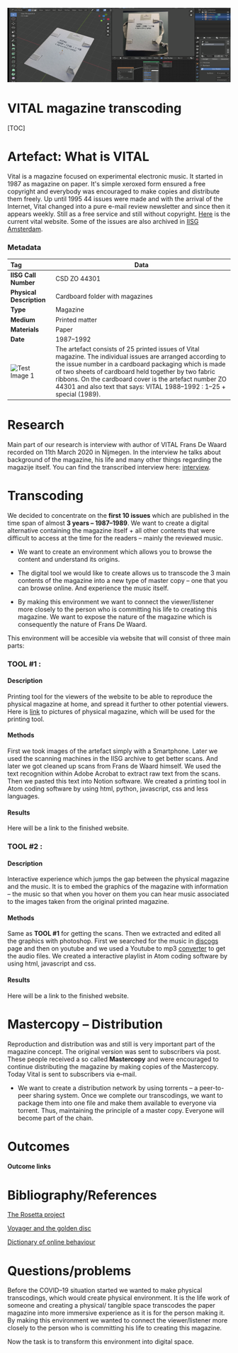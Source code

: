 ![Test Image 1](2.jpeg)

# VITAL magazine transcoding

[TOC]

# Artefact: What is VITAL

Vital is a magazine focused on experimental electronic music. It started in 1987 as magazine on paper. It's simple xeroxed form ensured a free copyright and everybody was encouraged to make copies and distribute them freely. Up until 1995 44 issues were made and with the arrival of the Internet, Vital changed into a pure e-mail review newsletter and since then it appears weekly. Still as a free service and still without copyright. [Here](http://vitalweekly.net/) is the current vital website. Some of the issues are also archived in [IISG Amsterdam](https://hdl.handle.net/10622/B243EE91-F43C-4C88-9B1D-9E346CA715BA).



### Metadata

| Tag                      | Data                                                         |
| :----------------------- | ------------------------------------------------------------ |
| **IISG Call Number**     | CSD ZO 44301                                                 |
| **Physical Description** | Cardboard folder with magazines                              |
| **Type**                 | Magazine                                                     |
| **Medium**               | Printed matter                                               |
| **Materials**            | Paper                                                        |
| **Date**                 | 1987–1992                                                    |
| ![Test Image 1](3D1.JPG) | The artefact consists of 25 printed issues of Vital magazine. The individual issues are arranged according to the issue number in a cardboard packaging which is made of two sheets of cardboard held together by two fabric ribbons. On the cardboard cover is the artefact number ZO 44301 and also text that says: VITAL 1988–1992 : 1–25 + special (1989). |

# Research

Main part of our research is interview with author of VITAL Frans De Waard recorded on 11th March 2020 in Nijmegen. In the interview he talks about background of the magazine, his life and many other things regarding the magazije itself. You can find the transcribed interview here: [interview](https://www.notion.so/interview-transcribe-6b2df57bd7154ccfa9b2070784b82857).



# Transcoding

We decided to concentrate on the **first 10 issues** which are published in the time span of almost **3 years – 1987–1989**. We want to create a digital alternative containing the magazine itself + all other contents that were difficult to access at the time for the readers – mainly the reviewed music.



- We want to create an environment which allows you to browse the content and understand its origins.

- The digital tool we would like to create allows us to transcode the 3 main contents of the magazine into a new type of master copy – one that you can browse online. And experience the music itself.

- By making this environment we want to connect the viewer/listener more closely to the person who is committing his life to creating this magazine. We want to expose the nature of the magazine which is consequently the nature of Frans De Waard.

  

This environment will be accesible via website that will consist of three main parts:



### TOOL #1 : 

#### Description

Printing tool for the viewers of the website to be able to reproduce the physical magazine at home, and spread it further to other potential viewers. Here is [link](https://www.notion.so/VITAL-ISSUES-b97881dc1241496485d10541d3aacde2) to pictures of physical magazine, which will be used for the printing tool.

#### Methods

First we took images of the artefact simply with a Smartphone. Later we used the scanning machines in the IISG archive to get better scans. And later we got cleaned up scans from Frans de Waard himself. We used the text recognition within Adobe Acrobat to extract raw text from the scans. Then we pasted this text into Notion software. We created a printing tool in Atom coding software by using html, python, javascript, css and less languages.

#### Results

Here will be a link to the finished website.



### TOOL #2 : 

#### Description

Interactive experience which jumps the gap between the physical magazine and the music. It is to embed the graphics of the magazine with information – the music so that when you hover on them you can hear music associated to the images taken from the original printed magazine.

#### Methods

Same as **TOOL #1** for getting the scans. Then we extracted and edited all the graphics with photoshop. First we searched for the music in [discogs](https://www.discogs.com/) page and then on youtube and we used a Youtube to mp3 [converter](https://ytmp3.cc/en13/) to get the audio files. We created a interactive playlist in Atom coding software by using html, javascript and css.

#### Results

Here will be a link to the finished website.



# Mastercopy – Distribution

Reproduction and distribution was and still is very important part of the magazine concept. The original version was sent to subscribers via post. These people received a so called **Mastercopy** and were encouraged to continue distributing the magazine by making copies of the Mastercopy. Today Vital is sent to subscribers via e–mail.

- We want to create a distribution network by using torrents – a peer-to-peer sharing system. Once we complete our transcodings, we want to package them into one file and make them available to everyone via torrent. Thus, maintaining the principle of a master copy. Everyone will become part of the chain.

# Outcomes



#### Outcome links



# Bibliography/References

[The Rosetta project](https://rosettaproject.org/about/)

[Voyager and the golden disc](https://voyager.jpl.nasa.gov/)

[Dictionary of online behaviour](http://www.dictionaryofonlinebehavior.com/)



# Questions/problems

Before the COVID–19 situation started we wanted to make physical transcodings, which would create physical environment. It is the life work of someone and creating a physical/ tangible space transcodes the paper magazine into more immersive experience as it is for the person making it. By making this environment we wanted to connect the viewer/listener more closely to the person who is committing his life to creating this magazine.

Now the task is to transform this environment into digital space. 



